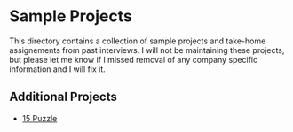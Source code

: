 Sample Projects
===============

This directory contains a collection of sample projects and take-home assignements from past interviews. I will not be maintaining these projects, but please let me know if I missed removal of any company specific information and I will fix it.

## Additional Projects

- [15 Puzzle](https://github.com/franvarney/react-15-puzzle)
